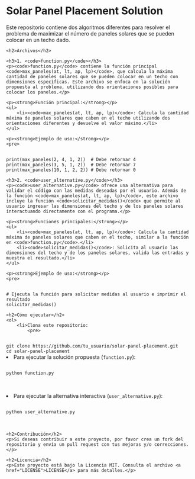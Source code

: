 <!DOCTYPE html>
<html>
<head>
    <title>Solar Panel Placement Solution</title>
</head>
<body>
    <h1>Solar Panel Placement Solution</h1>
    <p>Este repositorio contiene dos algoritmos diferentes para resolver el problema de maximizar el número de paneles solares que se pueden colocar en un techo dado.</p>

    <h2>Archivos</h2>

    <h3>1. <code>function.py</code></h3>
    <p><code>function.py</code> contiene la función principal <code>max_paneles(at, lt, ap, lp)</code>, que calcula la máxima cantidad de paneles solares que se pueden colocar en un techo con dimensiones específicas. Este archivo se enfoca en la solución propuesta al problema, utilizando dos orientaciones posibles para colocar los paneles.</p>

    <p><strong>Función principal:</strong></p>
    <ul>
        <li><code>max_paneles(at, lt, ap, lp)</code>: Calcula la cantidad máxima de paneles solares que caben en el techo utilizando dos orientaciones diferentes y devuelve el valor máximo.</li>
    </ul>

    <p><strong>Ejemplo de uso:</strong></p>
    <pre>
<code>
print(max_paneles(2, 4, 1, 2))  # Debe retornar 4
print(max_paneles(3, 5, 1, 2))  # Debe retornar 7
print(max_paneles(10, 1, 2, 2)) # Debe retornar 0
</code>
    </pre>

    <h3>2. <code>user_alternative.py</code></h3>
    <p><code>user_alternative.py</code> ofrece una alternativa para validar el código con las medidas deseadas por el usuario. Además de la función <code>max_paneles(at, lt, ap, lp)</code>, este archivo incluye la función <code>solicitar_medidas()</code> que permite al usuario ingresar las dimensiones del techo y de los paneles solares interactuando directamente con el programa.</p>

    <p><strong>Funciones principales:</strong></p>
    <ul>
        <li><code>max_paneles(at, lt, ap, lp)</code>: Calcula la cantidad máxima de paneles solares que caben en el techo, similar a la función en <code>function.py</code>.</li>
        <li><code>solicitar_medidas()</code>: Solicita al usuario las dimensiones del techo y de los paneles solares, valida las entradas y muestra el resultado.</li>
    </ul>

    <p><strong>Ejemplo de uso:</strong></p>
    <pre>
<code>
# Ejecuta la función para solicitar medidas al usuario e imprimir el resultado
solicitar_medidas()
</code>
    </pre>

    <h2>Cómo ejecutar</h2>
    <ol>
        <li>Clona este repositorio:
            <pre>
<code>
git clone https://github.com/tu_usuario/solar-panel-placement.git
cd solar-panel-placement
</code>
            </pre>
        </li>
        <li>Para ejecutar la solución propuesta (<code>function.py</code>):
            <pre>
<code>
python function.py
</code>
            </pre>
        </li>
        <li>Para ejecutar la alternativa interactiva (<code>user_alternative.py</code>):
            <pre>
<code>
python user_alternative.py
</code>
            </pre>
        </li>
    </ol>

    <h2>Contribución</h2>
    <p>Si deseas contribuir a este proyecto, por favor crea un fork del repositorio y envía un pull request con tus mejoras y/o correcciones.</p>

    <h2>Licencia</h2>
    <p>Este proyecto está bajo la Licencia MIT. Consulta el archivo <a href="LICENSE">LICENSE</a> para más detalles.</p>
</body>
</html>
